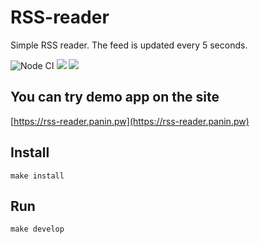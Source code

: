 # RSS-reader
Simple RSS reader. The feed is updated every 5 seconds.

![Node CI](https://github.com/clickf5/frontend-project-lvl3/workflows/Node%20CI/badge.svg)
<a href="https://codeclimate.com/github/clickf5/frontend-project-lvl3/maintainability"><img src="https://api.codeclimate.com/v1/badges/4b6216d4569b5af7f8bb/maintainability" /></a>
<a href="https://codeclimate.com/github/clickf5/frontend-project-lvl3/test_coverage"><img src="https://api.codeclimate.com/v1/badges/4b6216d4569b5af7f8bb/test_coverage" /></a>
## You can try demo app on the site
[https://rss-reader.panin.pw](https://rss-reader.panin.pw)
## Install
````shell script
make install
````
## Run
````shell script
make develop
````
